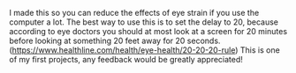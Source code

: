I made this so you can reduce the effects of eye strain if you use the computer a lot. The best way to use this is to set the delay to 20, because according to eye doctors you should at most look at a screen for 20 minutes before looking at something 20 feet away for 20 seconds. (https://www.healthline.com/health/eye-health/20-20-20-rule) This is one of my first projects, any feedback would be greatly appreciated!
